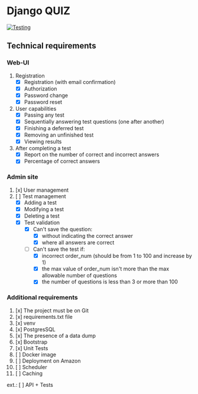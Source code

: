 # Django QUIZ

[![Testing](https://github.com/Nick-Mokrytsyi/QuizApplication/actions/workflows/Test.yml/badge.svg)](https://github.com/Nick-Mokrytsyi/QuizApplication/actions/workflows/Test.yml)

## Technical requirements
### Web-UI
  1. Registration
      - [x] Registration (with email confirmation)
      - [x] Authorization
      - [x] Password change
      - [x] Password reset
    
  2. User capabilities
      - [x] Passing any test
      - [x] Sequentially answering test questions (one after another)
      - [x] Finishing a deferred test
      - [x] Removing an unfinished test
      - [x] Viewing results
    
  3. After completing a test
      - [x] Report on the number of correct and incorrect answers
      - [x] Percentage of correct answers

### Admin site
  1. [x] User management
  2. [ ] Test management
      - [x] Adding a test
      - [x] Modifying a test
      - [x] Deleting a test
      - [x] Test validation
        - [x] Can't save the question:
            - [x] without indicating the correct answer
            - [x] where all answers are correct
        - [ ] Can't save the test if:
            - [x] incorrect order_num (should be from 1 to 100 and increase by 1)
            - [x] the max value of order_num isn't more than the max allowable number of questions
            - [x] the number of questions is less than 3 or more than 100

### Additional requirements
1. [x] The project must be on Git
2. [x] requirements.txt file
3. [x] venv
4. [x] PostgresSQL
5. [x] The presence of a data dump
6. [x] Bootstrap
7. [x] Unit Tests
8. [ ] Docker image
9. [ ] Deployment on Amazon
10. [ ] Scheduler
11. [ ] Caching



ext.: [ ] API + Tests

